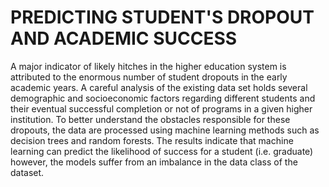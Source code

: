 # PREDICTING STUDENT'S DROPOUT AND ACADEMIC SUCCESS


A major indicator of likely hitches in the higher education system is attributed to the enormous 
 number of student dropouts in the early academic years.
 A careful analysis of the existing data set holds several demographic and socioeconomic factors
 regarding different students and their eventual successful completion or not of programs in a given higher institution. 
 To better understand the obstacles responsible for these dropouts, the data are processed using 
 machine learning methods such as decision trees and random forests. The results indicate that machine learning can 
 predict the likelihood of success for a student (i.e. graduate) however, the models suffer from an imbalance in the data class of the 
 dataset.
